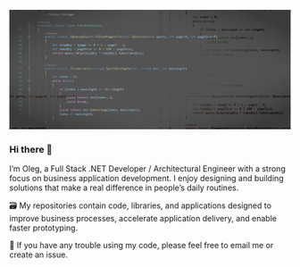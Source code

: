 <p align="center">
  <img src="./.github/codes.png" />
</p>

### Hi there 👋

<!--
**olegbruev/olegbruev** is a ✨ _special_ ✨ repository because its `README.md` (this file) appears on your GitHub profile.

Here are some ideas to get you started:

- 🔭 I’m currently working on ...
- 🌱 I’m currently learning ...
- 👯 I’m looking to collaborate on ...
- 🤔 I’m looking for help with ...
- 💬 Ask me about ...
- 📫 How to reach me: ...
- 😄 Pronouns: ...
- ⚡ Fun fact: ...
-->

I’m Oleg, a Full Stack .NET Developer / Architectural Engineer with a strong focus on business application development. I enjoy designing and building solutions that make a real difference in people’s daily routines.

🗃️ My repositories contain code, libraries, and applications designed to improve business processes, accelerate application delivery, and enable faster prototyping.

💬 If you have any trouble using my code, please feel free to email me or create an issue.


